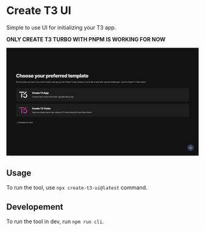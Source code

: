 # Create T3 UI

Simple to use UI for initializing your T3 app.

**ONLY CREATE T3 TURBO WITH PNPM IS WORKING FOR NOW**

![Screenshot](https://raw.githubusercontent.com/PiotrekPKP/create-t3-ui/main/.github/assets/screenshot.png)

## Usage

To run the tool, use `npx create-t3-ui@latest` command.

## Developement

To run the tool in dev, run `npm run cli`.
